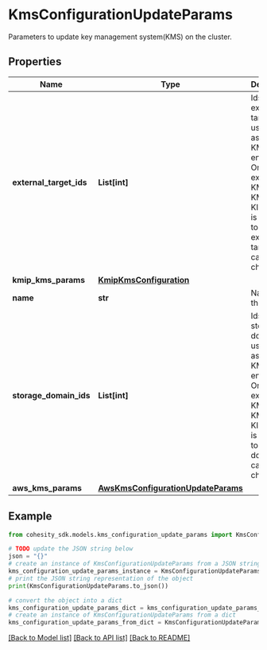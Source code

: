 # KmsConfigurationUpdateParams

Parameters to update key management system(KMS) on the cluster.

## Properties

Name | Type | Description | Notes
------------ | ------------- | ------------- | -------------
**external_target_ids** | **List[int]** | Ids of external targets used to assign the KMS for encryption. Once an external KMS (AWS KMS or KIMP KMS) is assigned to an external target, it cannot be changed. | [optional] 
**kmip_kms_params** | [**KmipKmsConfiguration**](KmipKmsConfiguration.md) |  | [optional] 
**name** | **str** | Name of the KMS. | 
**storage_domain_ids** | **List[int]** | Ids of storage domains used to assign the KMS for encryption. Once an external KMS (AWS KMS or KIMP KMS) is assigned to a storage domain, it cannot be changed. | [optional] 
**aws_kms_params** | [**AwsKmsConfigurationUpdateParams**](AwsKmsConfigurationUpdateParams.md) |  | [optional] 

## Example

```python
from cohesity_sdk.models.kms_configuration_update_params import KmsConfigurationUpdateParams

# TODO update the JSON string below
json = "{}"
# create an instance of KmsConfigurationUpdateParams from a JSON string
kms_configuration_update_params_instance = KmsConfigurationUpdateParams.from_json(json)
# print the JSON string representation of the object
print(KmsConfigurationUpdateParams.to_json())

# convert the object into a dict
kms_configuration_update_params_dict = kms_configuration_update_params_instance.to_dict()
# create an instance of KmsConfigurationUpdateParams from a dict
kms_configuration_update_params_from_dict = KmsConfigurationUpdateParams.from_dict(kms_configuration_update_params_dict)
```
[[Back to Model list]](../README.md#documentation-for-models) [[Back to API list]](../README.md#documentation-for-api-endpoints) [[Back to README]](../README.md)


